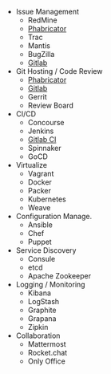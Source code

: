 - Issue Management
  - RedMine
  - [Phabricator](/devops-tools/phabricator)
  - Trac
  - Mantis
  - BugZilla
  - [Gitlab](/devops-tools/gitlab)
- Git Hosting / Code Review
  - [Phabricator](/devops-tools/phabricator)
  - [Gitlab](/devops-tools/gitlab)
  - Gerrit
  - Review Board
- CI/CD
  - Concourse
  - Jenkins
  - [Gitlab CI](/devops-tools/gitlab-ci)
  - Spinnaker
  - GoCD
- Virtualize
  - Vagrant
  - Docker
  - Packer
  - Kubernetes
  - Weave
- Configuration Manage.
  - Ansible
  - Chef
  - Puppet
- Service Discovery
  - Consule
  - etcd
  - Apache Zookeeper
- Logging / Monitoring
  - Kibana
  - LogStash
  - Graphite
  - Grapana
  - Zipkin
- Collaboration
  - Mattermost
  - Rocket.chat
  - Only Office
